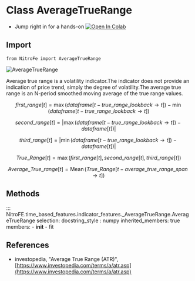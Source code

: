 
# Class AverageTrueRange

* Jump right in for a hands-on [![Open In Colab](https://camo.githubusercontent.com/52feade06f2fecbf006889a904d221e6a730c194/68747470733a2f2f636f6c61622e72657365617263682e676f6f676c652e636f6d2f6173736574732f636f6c61622d62616467652e737667)](https://colab.research.google.com/drive/15R99K5SKkN1DIA4zWAQMArpOV0k98pCw?usp=sharing)

## Import
`
from NitroFe import AverageTrueRange
`

![AverageTrueRange](https://media.giphy.com/media/AQpueYRD0K39d5veh7/giphy.gif)

Average true range is a  volatility indicator.The indicator does not provide an indication of price trend,
simply the degree of volatility.The average true range is an N-period smoothed moving average of the true range values.

$$
first\_range[t]=  \max{(dataframe[t-true\_range\_lookback \to t])} -\min{(dataframe[t-true\_range\_lookback \to t])}
$$

$$
second\_range[t]=  |{\max{(dataframe[t-true\_range\_lookback \to t])} - dataframe[t] )}|
$$

$$
third\_range[t]=  |{\min{(dataframe[t-true\_range\_lookback \to t])} - dataframe[t] )}|
$$

$$
True\_Range[t] = \max{ (first\_range[t], second\_range[t], third\_range[t]) }
$$

$$
Average\_True\_range[t] = \operatorname{Mean}(True\_Range[t-average\_true\_range\_span \to t])
$$


## Methods

::: NitroFE.time_based_features.indicator_features._AverageTrueRange.AverageTrueRange
    selection:
        docstring_style : numpy
        inherited_members: true
        members:
        - __init__
        - fit

References
----------
* investopedia, "Average True Range (ATR)",
    [https://www.investopedia.com/terms/a/atr.asp](https://www.investopedia.com/terms/a/atr.asp)